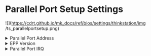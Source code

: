 # Parallel Port Setup Settings #
![](https://cdrt.github.io/mk_docs/ref/bios/settings/thinkstation/img
   /ts_parallelportsetup.png)
<!--![](https://cdrt.github.io/mk_docs/ref/bios/settings/thinkstation/img
   /parallelportsetup.png)-->

<details><summary>Parallel Port Address</summary>

Whether the Parallel Port will be seen by the OS.

!!! note ""
    If `Disabled`, the `Parallel Port Mode`,  `EPP Version` and `Parallel Port IRQ` settings will become unavailable.

Options:

1. Disabled.
2. **378** – Default.
3. 278

| WMI Setting name | Values | SVP / SMP Req'd | AMD/Intel |
|:---|:---|:---|:---|
| ParallelPortAddress | 278, 378 | yes | Both |
</details>

<!-- 
<details><summary>Parallel Port Mode</summary>

Parallel port mode.

One option:

1. **EPP** - Enhanced Parallel Port. Default.

| WMI Setting name | Values | SVP / SMP Req'd | AMD/Intel |
|:---|:---|:---|:---|
| ParallelPortMode |  | yes | Both |
</details>
-->

<details><summary>EPP Version</summary>

Sets the Enhanced Parallel Port version to use.

!!! note ""
    Differences between the two versions may affect the operation of devices.

Options:

1. **1.9** – Default.
2. 1.7

| WMI Setting name | Values | SVP / SMP Req'd | AMD/Intel |
|:---|:---|:---|:---|
| EPPVersion | 1.7, 1.9  | yes | Both |
</details>

<details><summary>Parallel Port IRQ</summary>

Select the IRQ (interrupt request) for the parallel port.

Options:

1. **IRQ7** – Default.
2. IRQ5

| WMI Setting name | Values | SVP / SMP Req'd | AMD/Intel |
|:---|:---|:---|:---|
| ParallelPortIRQ | IRQ5, IRQ7 | yes | Both |
</details>
